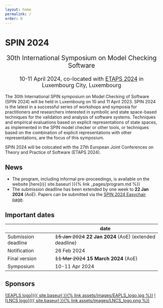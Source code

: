 ```yaml
---
layout: home
permalink: /
order: 0
---
```


# SPIN 2024

<p style="text-align: center;font-size:21px">
30th International Symposium on Model Checking Software
</p>

<p style="margin-bottom:5mm;"></p>

<p style="text-align: center;font-size:18px">
10-11 April 2024, co-located with <a href="https://etaps.org/2024/">ETAPS 2024</a> in Luxembourg City, Luxembourg
</p>

The 30th International SPIN symposium on Model Checking of Software (SPIN 2024) will be held in Luxembourg on 10 and 11 April 2023. SPIN 2024 is the latest in a successful series of workshops and symposia for practitioners and researchers interested in symbolic and state space-based techniques for the validation and analysis of software systems. Techniques and empirical evaluations based on explicit representations of state spaces, as implemented in the SPIN model checker or other tools, or techniques based on the combination of explicit representations with other representations, are the focus of this symposium.

SPIN 2024 will be colocated with the 27th European Joint Conferences on Theory and Practice of Software (ETAPS 2024).

## News
* The program, including informal pre-proceedings, is available on the website [here]({{ site.baseurl }}{% link _pages/program.md %})
* The submission deadline has been extended by one week to **22 Jan 2024** (AoE). Papers can be submitted via the [SPIN 2024 Easychair page](https://easychair.org/conferences/?conf=spin2024).

## Important dates

|                      | date                                                      |
|----------------------|-----------------------------------------------------------|
| Submission deadline  | ~~15 Jan 2024~~ **22 Jan 2024** (AoE) (extended deadline) |
| Notification         | 26 Feb 2024                                               |
| Final version        | ~~11 Mar 2024~~ **15 March 2024** (AoE)                   |
| Symposium            | 10-11 Apr 2024                                            |


## Sponsors
[![EAPLS logo]({{ site.baseurl }}{% link assets/images/EAPLS_logo.jpg %})](https://eapls.org/)
[![LNCS logo]({{ site.baseurl }}{% link assets/images/LNCS_logo.png %})](https://www.springer.com/gp/computer-science/lncs)
